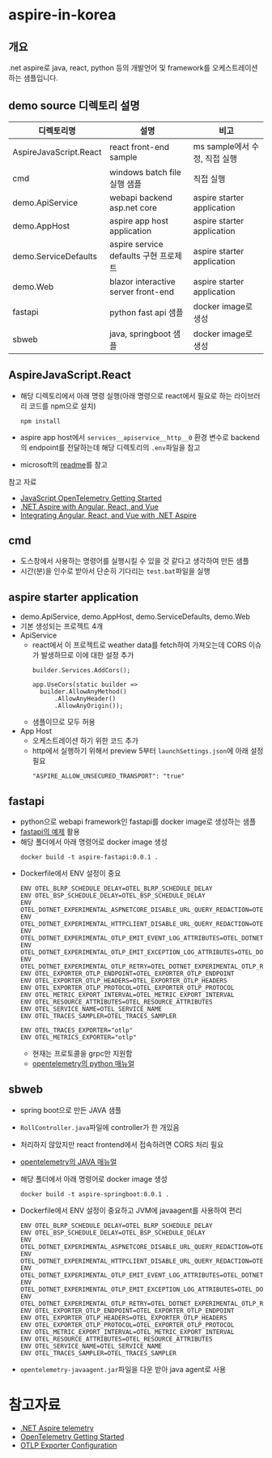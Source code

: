 # aspire-in-korea
## 개요
.net aspire로 java, react, python 등의 개발언어 및 framework를 오케스트레이션 하는 샘플입니다.

## demo source 디렉토리 설명
| 디렉토리명 | 설명 | 비고 |
| --------- | ---- | --- |
| AspireJavaScript.React | react front-end sample | ms sample에서 수정, 직접 실행 |
| cmd | windows batch file 실행 샘플 | 직접 실행 |
| demo.ApiService | webapi backend asp.net core | aspire starter application |
| demo.AppHost | aspire app host application | aspire starter application |
| demo.ServiceDefaults | aspire service defaults 구현 프로제트 | aspire starter application |
| demo.Web | blazor interactive server front-end | aspire starter application |
| fastapi | python fast api 샘플 | docker image로 생성 |
| sbweb | java, springboot 샘플 | docker image로 생성 |

## AspireJavaScript.React
- 해당 디렉토리에서 아래 명령 실행(아래 명령으로 react에서 필요로 하는 라이브러리 코드를 npm으로 설치)
  ```
  npm install
  ```
- aspire app host에서 `services__apiservice__http__0` 환경 변수로 backend의 endpoint를 전달하는데 해당 디렉토리의 `.env`파일을 참고 

- microsoft의 [readme](https://github.com/dotnet/aspire-samples/tree/main/samples/AspireWithJavaScript/AspireJavaScript.React)를 참고

참고 자료
- [JavaScript OpenTelemetry Getting Started](https://opentelemetry.io/docs/languages/js/getting-started/)
- [.NET Aspire with Angular, React, and Vue](https://learn.microsoft.com/en-us/samples/dotnet/aspire-samples/aspire-angular-react-vue/)
- [Integrating Angular, React, and Vue with .NET Aspire](https://github.com/dotnet/aspire-samples/tree/main/samples/AspireWithJavaScript)

## cmd
- 도스창에서 사용하는 명령어를 실행시킬 수 있을 것 같다고 생각하여 만든 샘플
- 시간(분)을 인수로 받아서 단순히 기다리는 `test.bat`파일을 실행

## aspire starter application
- demo.ApiService, demo.AppHost, demo.ServiceDefaults, demo.Web
- 기본 생성되는 프로젝트 4개
- ApiService
  - react에서 이 프로젝트로 weather data를 fetch하여 가져오는데 CORS 이슈가 발생하므로 이에 대한 설정 추가
    ```
    builder.Services.AddCors();
    ```
    ```
    app.UseCors(static builder =>
      builder.AllowAnyMethod()
          .AllowAnyHeader()
          .AllowAnyOrigin());
    ```
  - 샘플이므로 모두 허용
- App Host
  - 오케스트레이션 하기 위한 코드 추가
  - http에서 실행하기 위해서 preview 5부터 `launchSettings.json`에 아래 설정 필요
    ```
    "ASPIRE_ALLOW_UNSECURED_TRANSPORT": "true"
    ```

## fastapi
- python으로 webapi framework인 fastapi를 docker image로 생성하는 샘플
- [fastapi의 예제](https://fastapi.tiangolo.com/ko/deployment/docker/) 활용
- 해당 폴더에서 아래 명령어로 docker image 생성
  ``` 
  docker build -t aspire-fastapi:0.0.1 .
  ```
- Dockerfile에서 ENV 설정이 중요
  ```
  ENV OTEL_BLRP_SCHEDULE_DELAY=OTEL_BLRP_SCHEDULE_DELAY
  ENV OTEL_BSP_SCHEDULE_DELAY=OTEL_BSP_SCHEDULE_DELAY
  ENV OTEL_DOTNET_EXPERIMENTAL_ASPNETCORE_DISABLE_URL_QUERY_REDACTION=OTEL_DOTNET_EXPERIMENTAL_ASPNETCORE_DISABLE_URL_QUERY_REDACTION
  ENV OTEL_DOTNET_EXPERIMENTAL_HTTPCLIENT_DISABLE_URL_QUERY_REDACTION=OTEL_DOTNET_EXPERIMENTAL_HTTPCLIENT_DISABLE_URL_QUERY_REDACTION
  ENV OTEL_DOTNET_EXPERIMENTAL_OTLP_EMIT_EVENT_LOG_ATTRIBUTES=OTEL_DOTNET_EXPERIMENTAL_OTLP_EMIT_EVENT_LOG_ATTRIBUTES
  ENV OTEL_DOTNET_EXPERIMENTAL_OTLP_EMIT_EXCEPTION_LOG_ATTRIBUTES=OTEL_DOTNET_EXPERIMENTAL_OTLP_EMIT_EXCEPTION_LOG_ATTRIBUTES
  ENV OTEL_DOTNET_EXPERIMENTAL_OTLP_RETRY=OTEL_DOTNET_EXPERIMENTAL_OTLP_RETRY
  ENV OTEL_EXPORTER_OTLP_ENDPOINT=OTEL_EXPORTER_OTLP_ENDPOINT
  ENV OTEL_EXPORTER_OTLP_HEADERS=OTEL_EXPORTER_OTLP_HEADERS
  ENV OTEL_EXPORTER_OTLP_PROTOCOL=OTEL_EXPORTER_OTLP_PROTOCOL
  ENV OTEL_METRIC_EXPORT_INTERVAL=OTEL_METRIC_EXPORT_INTERVAL
  ENV OTEL_RESOURCE_ATTRIBUTES=OTEL_RESOURCE_ATTRIBUTES
  ENV OTEL_SERVICE_NAME=OTEL_SERVICE_NAME
  ENV OTEL_TRACES_SAMPLER=OTEL_TRACES_SAMPLER

  ENV OTEL_TRACES_EXPORTER="otlp"
  ENV OTEL_METRICS_EXPORTER="otlp"
  ```
  - 현재는 프로토콜을 grpc만 지원함
  - [opentelemetry의 python 매뉴얼](https://opentelemetry.io/docs/languages/python/automatic/)

## sbweb
- spring boot으로 만든 JAVA 샘플
- `RollController.java`파일에 controller가 한 개있음
- 처리하지 않았지만 react frontend에서 접속하려면 CORS 처리 필요
- [opentelemetry의 JAVA 매뉴얼](https://opentelemetry.io/docs/languages/java/automatic/)

- 해당 폴더에서 아래 명령어로 docker image 생성
  ``` 
  docker build -t aspire-springboot:0.0.1 .
  ```

- Dockerfile에서 ENV 설정이 중요하고 JVM에 javaagent를 사용하여 편리
  ```
  ENV OTEL_BLRP_SCHEDULE_DELAY=OTEL_BLRP_SCHEDULE_DELAY
  ENV OTEL_BSP_SCHEDULE_DELAY=OTEL_BSP_SCHEDULE_DELAY
  ENV OTEL_DOTNET_EXPERIMENTAL_ASPNETCORE_DISABLE_URL_QUERY_REDACTION=OTEL_DOTNET_EXPERIMENTAL_ASPNETCORE_DISABLE_URL_QUERY_REDACTION
  ENV OTEL_DOTNET_EXPERIMENTAL_HTTPCLIENT_DISABLE_URL_QUERY_REDACTION=OTEL_DOTNET_EXPERIMENTAL_HTTPCLIENT_DISABLE_URL_QUERY_REDACTION
  ENV OTEL_DOTNET_EXPERIMENTAL_OTLP_EMIT_EVENT_LOG_ATTRIBUTES=OTEL_DOTNET_EXPERIMENTAL_OTLP_EMIT_EVENT_LOG_ATTRIBUTES
  ENV OTEL_DOTNET_EXPERIMENTAL_OTLP_EMIT_EXCEPTION_LOG_ATTRIBUTES=OTEL_DOTNET_EXPERIMENTAL_OTLP_EMIT_EXCEPTION_LOG_ATTRIBUTES
  ENV OTEL_DOTNET_EXPERIMENTAL_OTLP_RETRY=OTEL_DOTNET_EXPERIMENTAL_OTLP_RETRY
  ENV OTEL_EXPORTER_OTLP_ENDPOINT=OTEL_EXPORTER_OTLP_ENDPOINT
  ENV OTEL_EXPORTER_OTLP_HEADERS=OTEL_EXPORTER_OTLP_HEADERS
  ENV OTEL_EXPORTER_OTLP_PROTOCOL=OTEL_EXPORTER_OTLP_PROTOCOL
  ENV OTEL_METRIC_EXPORT_INTERVAL=OTEL_METRIC_EXPORT_INTERVAL
  ENV OTEL_RESOURCE_ATTRIBUTES=OTEL_RESOURCE_ATTRIBUTES
  ENV OTEL_SERVICE_NAME=OTEL_SERVICE_NAME
  ENV OTEL_TRACES_SAMPLER=OTEL_TRACES_SAMPLER
  ```
- `opentelemetry-javaagent.jar`파일을 다운 받아 java agent로 사용

# 참고자료
- [.NET Aspire telemetry](https://learn.microsoft.com/en-us/dotnet/aspire/fundamentals/telemetry)
- [OpenTelemetry Getting Started](https://opentelemetry.io/docs/getting-started/)
- [OTLP Exporter Configuration](https://opentelemetry.io/docs/languages/sdk-configuration/otlp-exporter)